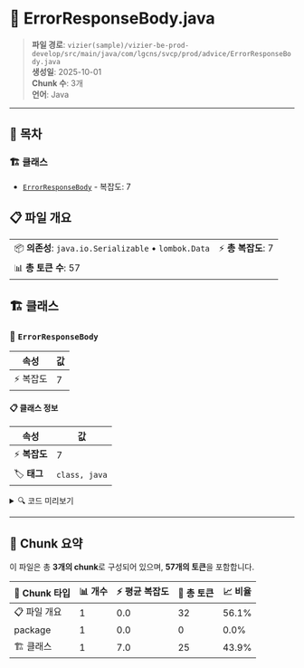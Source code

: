 # 📄 ErrorResponseBody.java

> **파일 경로**: `vizier(sample)/vizier-be-prod-develop/src/main/java/com/lgcns/svcp/prod/advice/ErrorResponseBody.java`  
> **생성일**: 2025-10-01  
> **Chunk 수**: 3개  
> **언어**: Java
---

## 📑 목차

### 🏗️ 클래스
- [`ErrorResponseBody`](#class-errorresponsebody) - 복잡도: 7

## 📋 파일 개요

| | |
|--|--|
| 📦 **의존성**: `java.io.Serializable` • `lombok.Data` | ⚡ **총 복잡도**: 7 |
| 📊 **총 토큰 수**: 57 |  |



## 🏗️ 클래스

### <a id="class-errorresponsebody"></a>🎯 `ErrorResponseBody`

| 속성 | 값 |
|------|----|
| ⚡ 복잡도 | 7 |



#### 📋 클래스 정보

| 속성 | 값 |
|------|----|
| ⚡ **복잡도** | 7 || 📍 **라인 범위** | 8-8 |
| 🏷️ **태그** | `class, java` |

<details>
<summary>🔍 코드 미리보기</summary>

```java
public class ErrorResponseBody implements Serializable{
	
	private static final long serialVersionUID = -3998297831937665656L;
	
	private String errorCode;
	private String errorMsg;
	private String errorStack;
	private String errorDetail;
}...
```

**Chunk 정보**
- 🆔 **ID**: `4957d65c07c5`
- 📍 **라인**: 8-8
- 📊 **토큰**: 25
- 🏷️ **태그**: `class, java`

</details>

---





## 🧩 Chunk 요약

이 파일은 총 **3개의 chunk**로 구성되어 있으며, **57개의 토큰**을 포함합니다.

| 🧩 Chunk 타입 | 📊 개수 | ⚡ 평균 복잡도 | 📝 총 토큰 | 📈 비율 |
|---------------|--------|-------------|----------|--------|
| 📋 파일 개요 | 1 | 0.0 | 32 | 56.1% |
| package | 1 | 0.0 | 0 | 0.0% |
| 🏗️ 클래스 | 1 | 7.0 | 25 | 43.9% |


